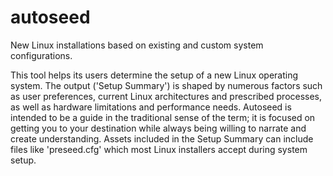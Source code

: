 # autoseed
New Linux installations based on existing and custom system configurations. 

This tool helps its users determine the setup of a new Linux operating system. The output ('Setup Summary') is shaped by numerous factors such as user preferences, current Linux architectures and prescribed processes, as well as hardware limitations and performance needs. Autoseed is intended to be a guide in the traditional sense of the term; it is focused on getting you to your destination while always being willing to narrate and create understanding. Assets included in the Setup Summary can include files like 'preseed.cfg' which most Linux installers accept during system setup.



